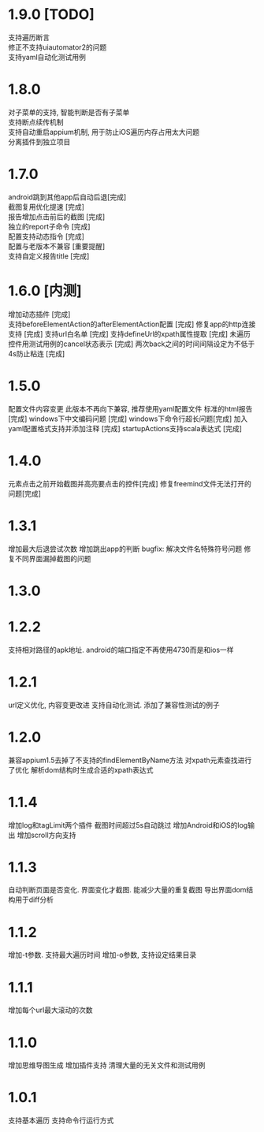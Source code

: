 # 1.9.0 [TODO]
支持遍历断言  
修正不支持uiautomator2的问题  
支持yaml自动化测试用例  

# 1.8.0
对子菜单的支持, 智能判断是否有子菜单  
支持断点续传机制  
支持自动重启appium机制, 用于防止iOS遍历内存占用太大问题  
分离插件到独立项目  

# 1.7.0
android跳到其他app后自动后退[完成]  
截图复用优化提速 [完成]  
报告增加点击前后的截图 [完成]  
独立的report子命令 [完成]  
配置支持动态指令 [完成]  
配置与老版本不兼容 [重要提醒]  
支持自定义报告title [完成]  

# 1.6.0 [内测]
增加动态插件 [完成]  
支持beforeElementAction的afterElementAction配置 [完成]
修复app的http连接支持 [完成]
支持url白名单 [完成]
支持defineUrl的xpath属性提取 [完成]
未遍历控件用测试用例的cancel状态表示 [完成]
两次back之间的时间间隔设定为不低于4s防止粘连 [完成]

# 1.5.0
配置文件内容变更 此版本不再向下兼容, 推荐使用yaml配置文件
标准的html报告 [完成]
windows下中文编码问题 [完成]
windows下命令行超长问题[完成]
加入yaml配置格式支持并添加注释 [完成]
startupActions支持scala表达式 [完成]

# 1.4.0
元素点击之前开始截图并高亮要点击的控件[完成]
修复freemind文件无法打开的问题[完成]
# 1.3.1
增加最大后退尝试次数
增加跳出app的判断
bugfix:
解决文件名特殊符号问题
修复不同界面漏掉截图的问题

# 1.3.0

# 1.2.2
支持相对路径的apk地址.
android的端口指定不再使用4730而是和ios一样
# 1.2.1
url定义优化, 内容变更改进
支持自动化测试. 添加了兼容性测试的例子
# 1.2.0
兼容appium1.5去掉了不支持的findElementByName方法
对xpath元素查找进行了优化 解析dom结构时生成合适的xpath表达式
# 1.1.4
增加log和tagLimit两个插件
截图时间超过5s自动跳过
增加Android和iOS的log输出
增加scroll方向支持
# 1.1.3
自动判断页面是否变化. 界面变化才截图. 能减少大量的重复截图
导出界面dom结构用于diff分析
# 1.1.2
增加-t参数. 支持最大遍历时间
增加-o参数, 支持设定结果目录
# 1.1.1
增加每个url最大滚动的次数
# 1.1.0
增加思维导图生成
增加插件支持
清理大量的无关文件和测试用例

# 1.0.1
支持基本遍历
支持命令行运行方式

